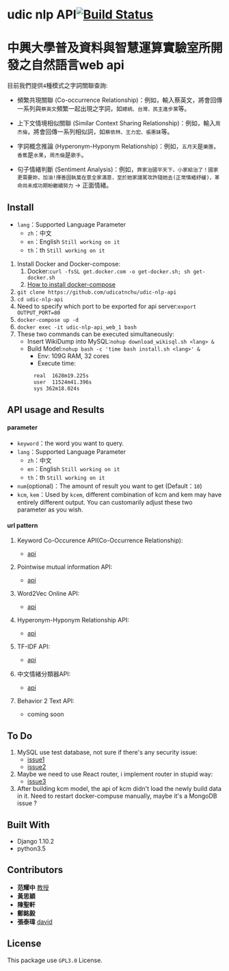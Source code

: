 # udic nlp API[![Build Status](https://travis-ci.org/UDICatNCHU/PTT_KCM_API.svg?branch=master)](https://travis-ci.org/UDICatNCHU/PTT_KCM_API)

# 中興大學普及資料與智慧運算實驗室所開發之自然語言web api
目前我們提供`4`種模式之字詞關聯查詢:

* 頻繁共現關聯 (Co-occurrence Relationship)：例如，輸入蔡英文，將會回傳一系列與`蔡英文`頻繁一起出現之字詞，如`總統、台灣、民主進步黨`等。
  

* 上下文情境相似關聯 (Similar Context Sharing Relationship)：例如，輸入`周杰倫`，將會回傳一系列相似詞，如`蔡依林、王力宏、張惠妹`等。

* 字詞概念推論 (Hyperonym-Hyponym Relationship)：例如，`五月天`是`樂團`，`香蕉`是`水果`，`周杰倫`是`歌手`。

* 句子情緒判斷 (Sentiment Analysis)：例如，`齊家治國平天下，小家給治了！國家更需要妳，加油!擇善固執莫在意全家滿意，至於她家謾駡攻許隨她去(正常情緒紓緩)，革命尚未成功期盼繼續努力` -> 正面情緒。

## Install

* `lang`：Supported Language Parameter
  * `zh`：中文
  * `en`：English `Still working on it`
  * `th`：th `Still working on it`

1. Install Docker and Docker-compose:
	1. Docker:`curl -fsSL get.docker.com -o get-docker.sh; sh get-docker.sh`
	2. [How to install docker-compose](https://docs.docker.com/compose/install/#install-compose)
2. `git clone https://github.com/udicatnchu/udic-nlp-api`
3. `cd udic-nlp-api`
4. Need to specify which port to be exported for api server:`export OUTPUT_PORT=80`
5. `docker-compose up -d`
6. `docker exec -it udic-nlp-api_web_1 bash`
7. These two commands can be executed simultaneously:
    * Insert WikiDump into MySQL:`nohup download_wikisql.sh <lang> &`
    * Build Model:`nohup bash -c 'time bash install.sh <lang>' &`
        * Env: 109G RAM, 32 cores
        * Execute time:
        ```bash
          real  1628m19.225s
          user  11524m41.396s
          sys 362m18.024s
        ```


## API usage and Results

#### parameter

* `keyword`：the word you want to query.
* `lang`：Supported Language Parameter
  * `zh`：中文
  * `en`：English `Still working on it`
  * `th`：th `Still working on it`
* `num`(optional)：The amount of result you want to get (Default：`10`)
* `kcm`, `kem`：Used by `kcem`, different combination of kcm and kem may have entirely different output. You can customarily adjust these two parameter as you wish.

#### url pattern

1. Keyword Co-Occurence API(Co-Occurrence Relationship):
    * [api](https://github.com/UDICatNCHU/new_kcm#api)

2. Pointwise mutual information API:
    * [api](https://github.com/udicatnchu/pmi-of-kcm#api)

3. Word2Vec Online API:
    * [api](https://github.com/UDICatNCHU/kem/#api)

4. Hyperonym-Hyponym Relationship API:
    * [api](https://github.com/UDICatNCHU/kcem/#api)

5. TF-IDF API:
    * [api](https://github.com/udicatnchu/tf-idf#api)

6. 中文情緒分類器API:
    * [api](https://github.com/UDICatNCHU/swingerapp#api)

7. Behavior 2 Text API:
    * coming soon

## To Do

1. MySQL use test database, not sure if there's any security issue:
    * [issue1](https://github.com/UDICatNCHU/udic-nlp-API/blob/master/docker-compose.yml#L14)
    * [issue2](https://github.com/UDICatNCHU/udic-nlp-API/blob/master/udic_nlp_API/settings.py#L91)
2. Maybe we need to use React router, i implement router in stupid way:
    * [issue3](https://github.com/UDICatNCHU/udic-nlp-API/blob/master/udic_nlp_API/settings.py#L152)
3. After building kcm model, the api of kcm didn't load the newly build data in it. Need to restart docker-compuse manually, maybe it's a MongoDB issue ?

## Built With

* Django 1.10.2
* python3.5

## Contributors

* **范耀中** [教授](http://web.nchu.edu.tw/~yfan/)
* **黃思穎**
* **陳聖軒**
* **鄭銘毅**
* **張泰瑋** [david](https://github.com/david30907d)

## License

This package use `GPL3.0` License.